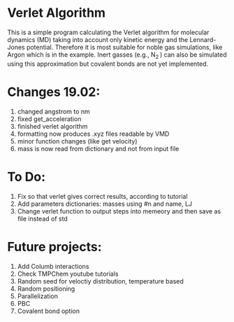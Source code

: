 # Verlet Algorithm
This is a simple program calculating the Verlet algorithm for molecular dynamics (MD) taking into account only kinetic energy and the Lennard-Jones potential. Therefore it is most suitable for noble gas simulations, like Argon which is in the example. Inert gasses (e.g., N<sub>2 </sub>) can also be simulated using this approximation but covalent bonds are not yet implemented.

# Changes 19.02:
1. changed angstrom to nm
2. fixed get_acceleration
3. finished verlet algorithm
4. formatting now produces .xyz files readable by VMD
5. minor function changes (like get velocity)
6. mass is now read from dictionary and not from input file
 
# To Do:
1. Fix so that verlet gives correct results, according to tutorial 
2. Add parameters dictionaries: masses using #n and name, LJ
3. Change verlet function to output steps into memeory and then save as file instead of std

# Future projects:
1. Add Columb interactions
2. Check TMPChem youtube tutorials
3. Random seed for veloctiy distribution, temperature based
4. Random positioning
5. Parallelization
6. PBC
7. Covalent bond option
